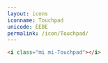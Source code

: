 ```yaml
---
layout: icons
iconname: Touchpad
unicode: EEBE
permalink: /icon/Touchpad/
---
```


``` html
<i class="mi mi-Touchpad"></i>
```
